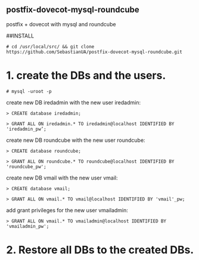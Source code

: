 ## postfix-dovecot-mysql-roundcube
postfix + dovecot with mysql and roundcube


##INSTALL

`# cd /usr/local/src/ && git clone https://github.com/SebastianUA/postfix-dovecot-mysql-roundcube.git`

# 1. create the DBs and the users.

`# mysql -uroot -p`

create new DB iredadmin with the new user iredadmin:

`> CREATE database iredadmin;`

`> GRANT ALL ON iredadmin.* TO iredadmin@localhost IDENTIFIED BY 'iredadmin_pw’;`

create new DB roundcube with the new user roundcube:

`> CREATE database roundcube;`

`> GRANT ALL ON roundcube.* TO roundcube@localhost IDENTIFIED BY 'roundcube_pw';`

create new DB vmail with the new user vmail:

`> CREATE database vmail;`

`> GRANT ALL ON vmail.* TO vmail@localhost IDENTIFIED BY 'vmail'_pw;`

add grant privileges for the new user vmailadmin:

`> GRANT ALL ON vmail.* TO vmailadmin@localhost IDENTIFIED BY 'vmailadmin_pw';`

# 2. Restore all DBs to the created DBs.


